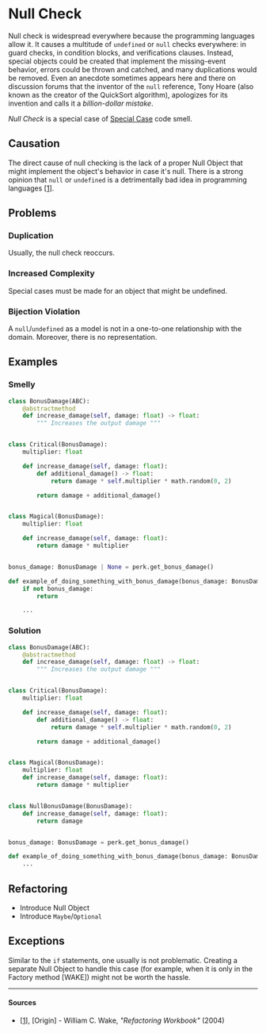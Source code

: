 # Null Check

Null check is widespread everywhere because the programming languages allow it.
It causes a multitude of `undefined` or `null` checks everywhere: in guard
checks, in condition blocks, and verifications clauses. Instead, special
objects could be created that implement the missing-event behavior, errors
could be thrown and catched, and many duplications would be removed. Even an
anecdote sometimes appears here and there on discussion forums that the
inventor of the `null` reference, Tony Hoare (also known as the creator of the
QuickSort algorithm), apologizes for its invention and calls it
a _billion-dollar mistake_.

_Null Check_ is a special case of [Special Case](Special%20Case.md) code smell.

## Causation

The direct cause of null checking is the lack of a proper Null Object that might
implement the object's behavior in case it's null. There is a strong opinion
that `null` or `undefined` is a detrimentally bad idea in programming
languages [[1](#sources)].

## Problems

### Duplication

Usually, the null check reoccurs.

### Increased Complexity

Special cases must be made for an object that might be undefined.

### Bijection Violation

A `null`/`undefined` as a model is not in a one-to-one relationship with the
domain. Moreover, there is no representation.

## Examples



### Smelly

```py
class BonusDamage(ABC):
    @abstractmethod
    def increase_damage(self, damage: float) -> float:
        """ Increases the output damage """


class Critical(BonusDamage):
    multiplier: float

    def increase_damage(self, damage: float):
        def additional_damage() -> float:
            return damage * self.multiplier * math.random(0, 2)

        return damage + additional_damage()


class Magical(BonusDamage):
    multiplier: float

    def increase_damage(self, damage: float):
        return damage * multiplier


bonus_damage: BonusDamage | None = perk.get_bonus_damage()

def example_of_doing_something_with_bonus_damage(bonus_damage: BonusDamage | None) -> ... | None:
    if not bonus_damage:
        return

    ...
```

### Solution

```py
class BonusDamage(ABC):
    @abstractmethod
    def increase_damage(self, damage: float) -> float:
        """ Increases the output damage """


class Critical(BonusDamage):
    multiplier: float

    def increase_damage(self, damage: float):
        def additional_damage() -> float:
            return damage * self.multiplier * math.random(0, 2)

        return damage + additional_damage()


class Magical(BonusDamage):
    multiplier: float
    def increase_damage(self, damage: float):
        return damage * multiplier


class NullBonusDamage(BonusDamage):
    def increase_damage(self, damage: float):
        return damage


bonus_damage: BonusDamage = perk.get_bonus_damage()

def example_of_doing_something_with_bonus_damage(bonus_damage: BonusDamage) -> ...:
    ...
```



## Refactoring

- Introduce Null Object
- Introduce `Maybe`/`Optional`

## Exceptions

Similar to the `if` statements, one usually is not problematic. Creating a
separate Null Object to handle this case (for example, when it is only in the
Factory method [WAKE]) might not be worth the hassle.

---

#### Sources

- [[1](#sources)], [Origin] - William C. Wake, _"Refactoring Workbook"_ (2004)
